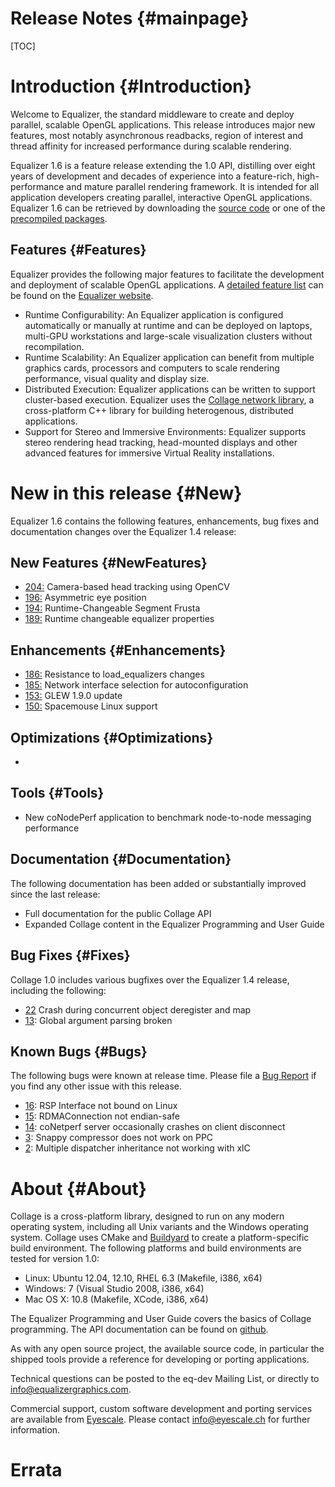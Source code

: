Release Notes {#mainpage}
============

[TOC]

# Introduction {#Introduction}

Welcome to Equalizer, the standard middleware to create and deploy
parallel, scalable OpenGL applications. This release introduces major
new features, most notably asynchronous readbacks, region of interest
and thread affinity for increased performance during scalable
rendering.

Equalizer 1.6 is a feature release extending the 1.0 API, distilling
over eight years of development and decades of experience into a
feature-rich, high-performance and mature parallel rendering
framework. It is intended for all application developers creating
parallel, interactive OpenGL applications. Equalizer 1.6 can be
retrieved by downloading the [source code](http://www.equalizergraphics.com/downloads/Equalizer-1.6.0.tar.gz") or one of the [precompiled packages](http://www.equalizergraphics.com/downloads/major.html).

## Features {#Features}

Equalizer provides the following major features to facilitate the development and deployment of scalable OpenGL applications. A [detailed feature list](http://www.equalizergraphics.com/features.html) can be found on the [Equalizer website](http://www.equalizergraphics.com).

* Runtime Configurability: An Equalizer application is configured
  automatically or manually at runtime and can be deployed on laptops,
  multi-GPU workstations and large-scale visualization clusters without
  recompilation.
* Runtime Scalability: An Equalizer application can benefit from
  multiple graphics cards, processors and computers to scale rendering
  performance, visual quality and display size.
* Distributed Execution: Equalizer applications can be written to
  support cluster-based execution. Equalizer uses the
  [Collage network library](http://www.libcollage.net), a cross-platform
  C++ library for building heterogenous, distributed applications.
* Support for Stereo and Immersive Environments: Equalizer supports
  stereo rendering head tracking, head-mounted displays and other
  advanced features for immersive Virtual Reality installations.

# New in this release {#New}

Equalizer 1.6 contains the following features, enhancements, bug fixes
and documentation changes over the Equalizer 1.4 release:

## New Features {#NewFeatures}

* [204:](https://github.com/Eyescale/Equalizer/issues/204) Camera-based
  head tracking using OpenCV
* [196:](https://github.com/Eyescale/Equalizer/issues/196) Asymmetric
  eye position
* [194:](https://github.com/Eyescale/Equalizer/issues/194)
  Runtime-Changeable Segment Frusta
* [189:](https://github.com/Eyescale/Equalizer/issues/189) Runtime
  changeable equalizer properties

## Enhancements {#Enhancements}

* [186:](https://github.com/Eyescale/Equalizer/issues/186) Resistance to
  load_equalizers changes
* [185:](https://github.com/Eyescale/Equalizer/issues/185) Network
  interface selection for autoconfiguration
* [153:](https://github.com/Eyescale/Equalizer/issues/153) GLEW 1.9.0 update
* [150:](https://github.com/Eyescale/Equalizer/issues/150) Spacemouse
  Linux support

## Optimizations {#Optimizations}

*

## Tools {#Tools}

* New coNodePerf application to benchmark node-to-node messaging performance

## Documentation {#Documentation}

The following documentation has been added or substantially improved
since the last release:

* Full documentation for the public Collage API
* Expanded Collage content in the Equalizer Programming and User Guide

## Bug Fixes {#Fixes}

Collage 1.0 includes various bugfixes over the Equalizer 1.4 release,
including the following:

* [22](https://github.com/Eyescale/Collage/issues/22) Crash during
  concurrent object deregister and map
* [13](https://github.com/Eyescale/Collage/issues/13): Global argument
  parsing broken

## Known Bugs {#Bugs}

The following bugs were known at release time. Please file a [Bug Report](https://github.com/Eyescale/Collage/issues) if you find any other issue with this release.

* [16](https://github.com/Eyescale/Collage/issues/16): RSP Interface not
  bound on Linux
* [15](https://github.com/Eyescale/Collage/issues/15): RDMAConnection
  not endian-safe
* [14](https://github.com/Eyescale/Collage/issues/14): coNetperf server
  occasionally crashes on client disconnect
* [3](https://github.com/Eyescale/Collage/issues/3): Snappy compressor
  does not work on PPC
* [2](https://github.com/Eyescale/Collage/issues/2): Multiple dispatcher
  inheritance not working with xlC

# About {#About}

Collage is a cross-platform library, designed to run on any modern
operating system, including all Unix variants and the Windows operating
system. Collage uses CMake and
[Buildyard](https://github.com/Eyescale/Buildyard) to create a
platform-specific build environment. The following platforms and build
environments are tested for version 1.0:

* Linux: Ubuntu 12.04, 12.10, RHEL 6.3 (Makefile, i386, x64)
* Windows: 7 (Visual Studio 2008, i386, x64)
* Mac OS X: 10.8 (Makefile, XCode, i386, x64)

The Equalizer Programming and User Guide covers the basics of Collage
programming. The API documentation can be found on
[github](http://eyescale.github.com/).

As with any open source project, the available source code, in
particular the shipped tools provide a reference for developing or
porting applications.

Technical questions can be posted to the eq-dev Mailing List, or
directly to info@equalizergraphics.com.

Commercial support, custom software development and porting services are
available from [Eyescale](http://www.eyescale.ch). Please contact
[info@eyescale.ch](mailto:info@eyescale.ch?subject=Collage%20support)
for further information.

# Errata
